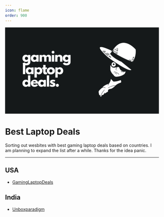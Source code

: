```yaml
---
icon: flame
order: 900
---
```


![](./static/gaminglaptopdeals.png)

# Best Laptop Deals

Sorting out wesbites with best gaming laptop deals based on countries. I am planning to expand the list after a while. Thanks for the idea panic.

---

## USA
- [GamingLaptopDeals](https://gaminglaptop.deals/)

## India
- [Unboxparadigm](https://gaming.unboxparadigm.com/)